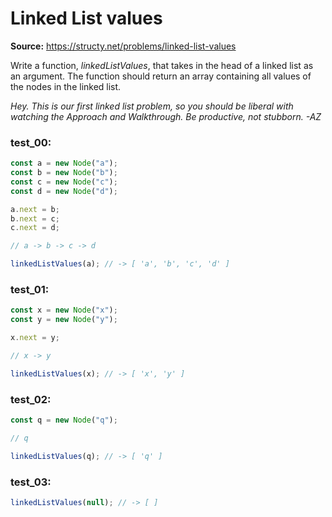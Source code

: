 # Linked List values
**Source:** https://structy.net/problems/linked-list-values

Write a function, *linkedListValues*, that takes in the head of a linked list as an argument. The function should return an array containing all values of the nodes in the linked list.

*Hey. This is our first linked list problem, so you should be liberal with watching the Approach and Walkthrough. Be productive, not stubborn. -AZ*

### test_00:

```jsx
const a = new Node("a");
const b = new Node("b");
const c = new Node("c");
const d = new Node("d");

a.next = b;
b.next = c;
c.next = d;

// a -> b -> c -> d

linkedListValues(a); // -> [ 'a', 'b', 'c', 'd' ]

```

### test_01:

```jsx
const x = new Node("x");
const y = new Node("y");

x.next = y;

// x -> y

linkedListValues(x); // -> [ 'x', 'y' ]

```

### test_02:

```jsx
const q = new Node("q");

// q

linkedListValues(q); // -> [ 'q' ]

```

### test_03:

```jsx
linkedListValues(null); // -> [ ]

```
